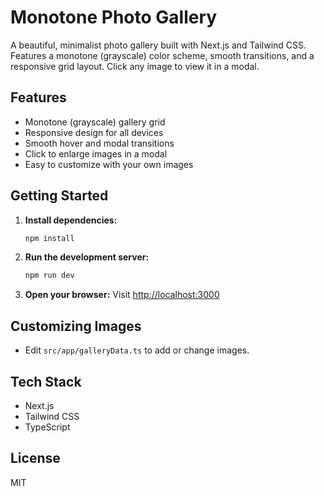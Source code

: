 
# Monotone Photo Gallery

A beautiful, minimalist photo gallery built with Next.js and Tailwind CSS. Features a monotone (grayscale) color scheme, smooth transitions, and a responsive grid layout. Click any image to view it in a modal.

## Features
- Monotone (grayscale) gallery grid
- Responsive design for all devices
- Smooth hover and modal transitions
- Click to enlarge images in a modal
- Easy to customize with your own images

## Getting Started

1. **Install dependencies:**
	```bash
	npm install
	```
2. **Run the development server:**
	```bash
	npm run dev
	```
3. **Open your browser:**
	Visit [http://localhost:3000](http://localhost:3000)

## Customizing Images
- Edit `src/app/galleryData.ts` to add or change images.

## Tech Stack
- Next.js
- Tailwind CSS
- TypeScript

## License
MIT

